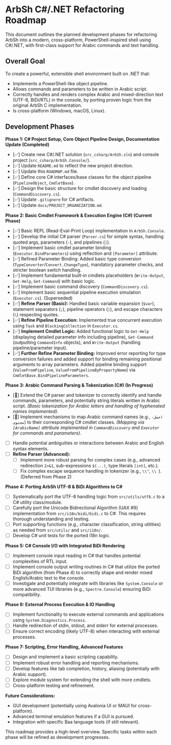 # ArbSh C#/.NET Refactoring Roadmap

This document outlines the planned development phases for refactoring ArbSh into a modern, cross-platform, PowerShell-inspired shell using C#/.NET, with first-class support for Arabic commands and text handling.

## Overall Goal

To create a powerful, extensible shell environment built on .NET that:
- Implements a PowerShell-like object pipeline.
- Allows commands and parameters to be written in Arabic script.
- Correctly handles and renders complex Arabic and mixed-direction text (UTF-8, BiDi/RTL) in the console, by porting proven logic from the original ArbSh C implementation.
- Is cross-platform (Windows, macOS, Linux).

## Development Phases

**Phase 1: C# Project Setup, Core Object Pipeline Design, Documentation Update (Completed)**

-   [✅] Create new C#/.NET solution (`src_csharp/ArbSh.sln`) and console project (`src_csharp/ArbSh.Console/`).
-   [✅] Update `README.md` to reflect the new project direction.
-   [✅] Update this `ROADMAP.md` file.
-   [✅] Define core C# interfaces/base classes for the object pipeline (`PipelineObject`, `CmdletBase`).
-   [✅] Design the basic structure for cmdlet discovery and loading (`CommandDiscovery.cs`).
-   [✅] Update `.gitignore` for C# artifacts.
-   [✅] Update `docs/PROJECT_ORGANIZATION.md`.

**Phase 2: Basic Cmdlet Framework & Execution Engine (C#) (Current Phase)**

-   [✅] Basic REPL (Read-Eval-Print Loop) implementation in `ArbSh.Console`.
-   [✅] Develop the initial C# parser (`Parser.cs`) for simple syntax, handling quoted args, parameters (`-`), and pipelines (`|`).
-   [✅] Implement basic cmdlet parameter binding (`Executor.BindParameters`) using reflection and `[Parameter]` attribute.
-   [✅] Refined Parameter Binding: Added basic type conversion (`TypeConverter`/`Convert.ChangeType`), mandatory parameter checks, and stricter boolean switch handling.
-   [✅] Implement fundamental built-in cmdlets placeholders (`Write-Output`, `Get-Help`, `Get-Command`) with basic logic.
-   [✅] Implement basic command discovery (`CommandDiscovery.cs`).
-   [✅] Implement basic sequential pipeline execution simulation (`Executor.cs`). (Superseded)
-   [✅] **Refine Parser (Basic):** Handled basic variable expansion (`$var`), statement separators (`;`), pipeline operators (`|`), and escape characters (`\`) respecting quotes.
-   [✅] **Refine Pipeline Execution:** Implemented true concurrent execution using `Task` and `BlockingCollection` in `Executor.cs`.
-   [✅] **Implement Cmdlet Logic:** Added functional logic to `Get-Help` (displaying detailed parameter info including pipeline), `Get-Command` (outputting `CommandInfo` objects), and `Write-Output` (handling pipeline/parameter input).
-   [✅] **Further Refine Parameter Binding:** Improved error reporting for type conversion failures and added support for binding remaining positional arguments to array parameters. Added pipeline binding support (`ValueFromPipeline`, `ValueFromPipelineByPropertyName`) via `CmdletBase.BindPipelineParameters`.

**Phase 3: Arabic Command Parsing & Tokenization (C#) (In Progress)**

-   [🚧] Extend the C# parser and tokenizer to correctly identify and handle commands, parameters, and potentially string literals written in Arabic script. *(Basic tokenization for Arabic letters and handling of hyphenated names implemented)*.
-   [🚧] Implement mechanisms to map Arabic command names (e.g., `احصل-محتوى`) to their corresponding C# cmdlet classes. *(Mapping via `[ArabicName]` attribute implemented in `CommandDiscovery` and `Executor` for commands and parameters)*.
-   [ ] Handle potential ambiguities or interactions between Arabic and English syntax elements.
-   [ ] **Refine Parser (Advanced):**
    -   [ ] Implement more robust parsing for complex cases (e.g., advanced redirection `2>&1`, sub-expressions `$(...)`, type literals `[int]`, etc.).
    -   [ ] Fix complex escape sequence handling in tokenizer (e.g., `\\"`, `\\ `). (Deferred from Phase 2)

**Phase 4: Porting ArbSh UTF-8 & BiDi Algorithms to C#**

-   [ ] Systematically port the UTF-8 handling logic from `src/utils/utf8.c` to a C# utility class/module.
-   [ ] Carefully port the Unicode Bidirectional Algorithm (UAX #9) implementation from `src/i18n/bidi/bidi.c` to C#. This requires thorough understanding and testing.
-   [ ] Port supporting functions (e.g., character classification, string utilities) as needed from `src/utils/` and `src/i18n/`.
-   [ ] Develop C# unit tests for the ported i18n logic.

**Phase 5: C# Console I/O with Integrated BiDi Rendering**

-   [ ] Implement console input reading in C# that handles potential complexities of RTL input.
-   [ ] Implement console output writing routines in C# that utilize the ported BiDi algorithm (from Phase 4) to correctly shape and render mixed English/Arabic text to the console.
-   [ ] Investigate and potentially integrate with libraries like `System.Console` or more advanced TUI libraries (e.g., `Spectre.Console`) ensuring BiDi compatibility.

**Phase 6: External Process Execution & IO Handling**

-   [ ] Implement functionality to execute external commands and applications using `System.Diagnostics.Process`.
-   [ ] Handle redirection of stdin, stdout, and stderr for external processes.
-   [ ] Ensure correct encoding (likely UTF-8) when interacting with external processes.

**Phase 7: Scripting, Error Handling, Advanced Features**

-   [ ] Design and implement a basic scripting capability.
-   [ ] Implement robust error handling and reporting mechanisms.
-   [ ] Develop features like tab completion, history, aliasing (potentially with Arabic support).
-   [ ] Explore module system for extending the shell with more cmdlets.
-   [ ] Cross-platform testing and refinement.

**Future Considerations:**

-   GUI development (potentially using Avalonia UI or MAUI for cross-platform).
-   Advanced terminal emulation features if a GUI is pursued.
-   Integration with specific Baa language tools (if still relevant).

This roadmap provides a high-level overview. Specific tasks within each phase will be refined as development progresses.

